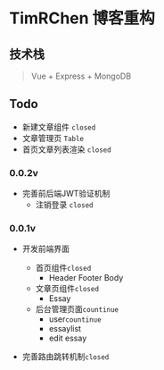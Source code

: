 # TimRChen 博客重构

## 技术栈
>   Vue + Express + MongoDB


## Todo

-   新建文章组件 `closed`
-   文章管理页 `Table`
-   首页文章列表渲染 `closed`


### 0.0.2v

-   完善前后端JWT验证机制
    -   注销登录 `closed`


### 0.0.1v

-   开发前端界面
    -   首页组件`closed`
        - Header Footer Body
    -   文章页组件`closed`
        - Essay
    -   后台管理页面`countinue`
        - user`countinue`
        - essaylist
        - edit essay

-   完善路由跳转机制`closed`



